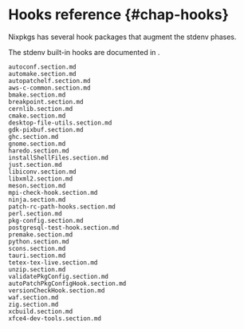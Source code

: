 # Hooks reference {#chap-hooks}

Nixpkgs has several hook packages that augment the stdenv phases.

The stdenv built-in hooks are documented in [](#ssec-setup-hooks).

```{=include=} sections
autoconf.section.md
automake.section.md
autopatchelf.section.md
aws-c-common.section.md
bmake.section.md
breakpoint.section.md
cernlib.section.md
cmake.section.md
desktop-file-utils.section.md
gdk-pixbuf.section.md
ghc.section.md
gnome.section.md
haredo.section.md
installShellFiles.section.md
just.section.md
libiconv.section.md
libxml2.section.md
meson.section.md
mpi-check-hook.section.md
ninja.section.md
patch-rc-path-hooks.section.md
perl.section.md
pkg-config.section.md
postgresql-test-hook.section.md
premake.section.md
python.section.md
scons.section.md
tauri.section.md
tetex-tex-live.section.md
unzip.section.md
validatePkgConfig.section.md
autoPatchPkgConfigHook.section.md
versionCheckHook.section.md
waf.section.md
zig.section.md
xcbuild.section.md
xfce4-dev-tools.section.md
```
